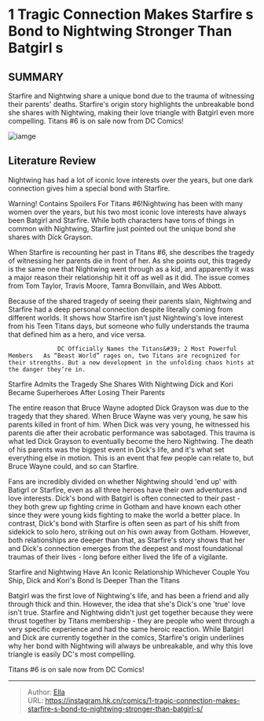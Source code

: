 # 1 Tragic Connection Makes Starfire s Bond to Nightwing Stronger Than Batgirl s


## SUMMARY 



  Starfire and Nightwing share a unique bond due to the trauma of witnessing their parents&#39; deaths.   Starfire&#39;s origin story highlights the unbreakable bond she shares with Nightwing, making their love triangle with Batgirl even more compelling.   Titans #6 is on sale now from DC Comics!  

![iamge](https://static1.srcdn.com/wordpress/wp-content/uploads/2024/01/sad-nightwing-with-a-powerful-starfire-behind-him.jpg)

## Literature Review

Nightwing has had a lot of iconic love interests over the years, but one dark connection gives him a special bond with Starfire.




Warning! Contains Spoilers For Titans #6!Nightwing has been with many women over the years, but his two most iconic love interests have always been Batgirl and Starfire. While both characters have tons of things in common with Nightwing, Starfire just pointed out the unique bond she shares with Dick Grayson.




When Starfire is recounting her past in Titans #6, she describes the tragedy of witnessing her parents die in front of her. As she points out, this tragedy is the same one that Nightwing went through as a kid, and apparently it was a major reason their relationship hit it off as well as it did. The issue comes from Tom Taylor, Travis Moore, Tamra Bonvillain, and Wes Abbott.

         

Because of the shared tragedy of seeing their parents slain, Nightwing and Starfire had a deep personal connection despite literally coming from different worlds. It shows how Starfire isn&#39;t just Nightwing&#39;s love interest from his Teen Titans days, but someone who fully understands the trauma that defined him as a hero, and vice versa.

                  DC Officially Names the Titans&#39; 2 Most Powerful Members   As “Beast World” rages on, two Titans are recognized for their strengths. But a new development in the unfolding chaos hints at the danger they’re in.   





 Starfire Admits the Tragedy She Shares With Nightwing 
Dick and Kori Became Superheroes After Losing Their Parents
          

The entire reason that Bruce Wayne adopted Dick Grayson was due to the tragedy that they shared. When Bruce Wayne was very young, he saw his parents killed in front of him. When Dick was very young, he witnessed his parents die after their acrobatic performance was sabotaged. This trauma is what led Dick Grayson to eventually become the hero Nightwing. The death of his parents was the biggest event in Dick&#39;s life, and it&#39;s what set everything else in motion. This is an event that few people can relate to, but Bruce Wayne could, and so can Starfire.

Fans are incredibly divided on whether Nightwing should &#39;end up&#39; with Batigrl or Starfire, even as all three heroes have their own adventures and love interests. Dick&#39;s bond with Batgirl is often connected to their past - they both grew up fighting crime in Gotham and have known each other since they were young kids fighting to make the world a better place. In contrast, Dick&#39;s bond with Starfire is often seen as part of his shift from sidekick to solo hero, striking out on his own away from Gotham. However, both relationships are deeper than that, as Starfire&#39;s story shows that her and Dick&#39;s connection emerges from the deepest and most foundational traumas of their lives - long before either lived the life of a vigilante.






 Starfire and Nightwing Have An Iconic Relationship 
Whichever Couple You Ship, Dick and Kori&#39;s Bond Is Deeper Than the Titans
          

Batgirl was the first love of Nightwing&#39;s life, and has been a friend and ally through thick and thin. However, the idea that she&#39;s Dick&#39;s one &#39;true&#39; love isn&#39;t true. Starfire and Nightwing didn&#39;t just get together because they were thrust together by Titans membership - they are people who went through a very specific experience and had the same heroic reaction. While Batgirl and Dick are currently together in the comics, Starfire&#39;s origin underlines why her bond with Nightwing will always be unbreakable, and why this love triangle is easily DC&#39;s most compelling.

Titans #6 is on sale now from DC Comics!



---

> Author: [Ella](https://instagram.hk.cn/)  
> URL: https://instagram.hk.cn/comics/1-tragic-connection-makes-starfire-s-bond-to-nightwing-stronger-than-batgirl-s/  

